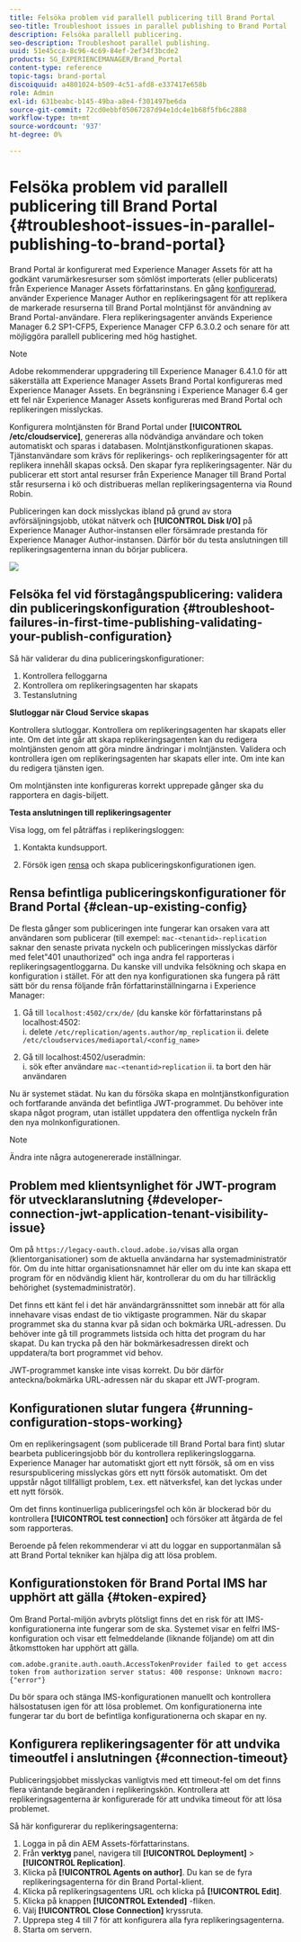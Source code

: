 ```yaml
---
title: Felsöka problem vid parallell publicering till Brand Portal
seo-title: Troubleshoot issues in parallel publishing to Brand Portal
description: Felsöka parallell publicering.
seo-description: Troubleshoot parallel publishing.
uuid: 51e45cca-8c96-4c69-84ef-2ef34f3bcde2
products: SG_EXPERIENCEMANAGER/Brand_Portal
content-type: reference
topic-tags: brand-portal
discoiquuid: a4801024-b509-4c51-afd8-e337417e658b
role: Admin
exl-id: 631beabc-b145-49ba-a8e4-f301497be6da
source-git-commit: 72cd0ebbf05067287d94e1dc4e1b68f5fb6c2888
workflow-type: tm+mt
source-wordcount: '937'
ht-degree: 0%

---
```


# Felsöka problem vid parallell publicering till Brand Portal {#troubleshoot-issues-in-parallel-publishing-to-brand-portal}

Brand Portal är konfigurerat med Experience Manager Assets för att ha godkänt varumärkesresurser som sömlöst importerats (eller publicerats) från Experience Manager Assets författarinstans. En gång [konfigurerad](../using/configure-aem-assets-with-brand-portal.md), använder Experience Manager Author en replikeringsagent för att replikera de markerade resurserna till Brand Portal molntjänst för användning av Brand Portal-användare. Flera replikeringsagenter används Experience Manager 6.2 SP1-CFP5, Experience Manager CFP 6.3.0.2 och senare för att möjliggöra parallell publicering med hög hastighet.

>[!NOTE]
>
>Adobe rekommenderar uppgradering till Experience Manager 6.4.1.0 för att säkerställa att Experience Manager Assets Brand Portal konfigureras med Experience Manager Assets. En begränsning i Experience Manager 6.4 ger ett fel när Experience Manager Assets konfigureras med Brand Portal och replikeringen misslyckas.

Konfigurera molntjänsten för Brand Portal under **[!UICONTROL /etc/cloudservice]**, genereras alla nödvändiga användare och token automatiskt och sparas i databasen. Molntjänstkonfigurationen skapas. Tjänstanvändare som krävs för replikerings- och replikeringsagenter för att replikera innehåll skapas också. Den skapar fyra replikeringsagenter. När du publicerar ett stort antal resurser från Experience Manager till Brand Portal står resurserna i kö och distribueras mellan replikeringsagenterna via Round Robin.

Publiceringen kan dock misslyckas ibland på grund av stora avförsäljningsjobb, utökat nätverk och **[!UICONTROL Disk I/O]** på Experience Manager Author-instansen eller försämrade prestanda för Experience Manager Author-instansen. Därför bör du testa anslutningen till replikeringsagenterna innan du börjar publicera.

![](assets/test-connection.png)

## Felsöka fel vid förstagångspublicering: validera din publiceringskonfiguration {#troubleshoot-failures-in-first-time-publishing-validating-your-publish-configuration}

Så här validerar du dina publiceringskonfigurationer:

1. Kontrollera felloggarna
1. Kontrollera om replikeringsagenten har skapats
1. Testanslutning

**Slutloggar när Cloud Service skapas**

Kontrollera slutloggar. Kontrollera om replikeringsagenten har skapats eller inte. Om det inte går att skapa replikeringsagenten kan du redigera molntjänsten genom att göra mindre ändringar i molntjänsten. Validera och kontrollera igen om replikeringsagenten har skapats eller inte. Om inte kan du redigera tjänsten igen.

Om molntjänsten inte konfigureras korrekt upprepade gånger ska du rapportera en dagis-biljett.

**Testa anslutningen till replikeringsagenter**

Visa logg, om fel påträffas i replikeringsloggen:

1. Kontakta kundsupport.

1. Försök igen [rensa](../using/troubleshoot-parallel-publishing.md#clean-up-existing-config) och skapa publiceringskonfigurationen igen.

<!--
Comment Type: remark
Last Modified By: Mini Gulati (mgulati)
Last Modified Date: 2018-06-21T22:56:21.256-0400
<p>?? check and compare public key. At times public key is different</p>
<p>?? another thing to check in /useradmin</p>
-->

## Rensa befintliga publiceringskonfigurationer för Brand Portal {#clean-up-existing-config}

De flesta gånger som publiceringen inte fungerar kan orsaken vara att användaren som publicerar (till exempel: `mac-<tenantid>-replication` saknar den senaste privata nyckeln och publiceringen misslyckas därför med felet&quot;401 unauthorized&quot; och inga andra fel rapporteras i replikeringsagentloggarna. Du kanske vill undvika felsökning och skapa en konfiguration i stället. För att den nya konfigurationen ska fungera på rätt sätt bör du rensa följande från författarinställningarna i Experience Manager:

1. Gå till `localhost:4502/crx/de/` (du kanske kör författarinstans på localhost:4502:\
   i. delete `/etc/replication/agents.author/mp_replication`
ii. delete 
`/etc/cloudservices/mediaportal/<config_name>`

1. Gå till localhost:4502/useradmin:\
   i. sök efter användare `mac-<tenantid>replication`
ii. ta bort den här användaren

Nu är systemet städat. Nu kan du försöka skapa en molntjänstkonfiguration och fortfarande använda det befintliga JWT-programmet. Du behöver inte skapa något program, utan istället uppdatera den offentliga nyckeln från den nya molnkonfigurationen.

>[!NOTE]
>
>Ändra inte några autogenererade inställningar.


## Problem med klientsynlighet för JWT-program för utvecklaranslutning {#developer-connection-jwt-application-tenant-visibility-issue}

Om på `https://legacy-oauth.cloud.adobe.io/`visas alla organ (klientorganisationer) som de aktuella användarna har systemadministratör för. Om du inte hittar organisationsnamnet här eller om du inte kan skapa ett program för en nödvändig klient här, kontrollerar du om du har tillräcklig behörighet (systemadministratör).

Det finns ett känt fel i det här användargränssnittet som innebär att för alla innehavare visas endast de tio viktigaste programmen. När du skapar programmet ska du stanna kvar på sidan och bokmärka URL-adressen. Du behöver inte gå till programmets listsida och hitta det program du har skapat. Du kan trycka på den här bokmärkesadressen direkt och uppdatera/ta bort programmet vid behov.

JWT-programmet kanske inte visas korrekt. Du bör därför anteckna/bokmärka URL-adressen när du skapar ett JWT-program.

## Konfigurationen slutar fungera {#running-configuration-stops-working}

<!--
Comment Type: draft

<p>If the running configuration stops working, either of the following two possibilities
<g class="gr_ gr_15 gr-alert gr_gramm gr_inline_cards gr_run_anim Grammar multiReplace" data-gr-id="15" id="15" style="font-size: 12px;">
are
</g> there:</p>
<p>1.
<g class="gr_ gr_14 gr-alert gr_gramm gr_inline_cards gr_run_anim Grammar only-ins doubleReplace replaceWithoutSep" data-gr-id="14" id="14">
Connection
</g> has failed, or</p>
<p>2. Publish has failed with permission to dam-replication-service denied, while connection has passed </p>
<p>If the connection has failed [1], the
<g class="gr_ gr_10 gr-alert gr_spell gr_inline_cards gr_run_anim ContextualSpelling ins-del multiReplace" data-gr-id="10" id="10">
fail safe
</g> way to fix it is to <a href="../using/troubleshoot-parallel-publishing.md#main-pars-header-1664955658">clean up</a> the existing Brand Portal publish configuration and recreate a publish configuration. </p>
<p>However, if the
<g class="gr_ gr_18 gr-alert gr_spell gr_inline_cards gr_run_anim ContextualSpelling" data-gr-id="18" id="18">
publish
</g> has failed with
<g class="gr_ gr_16 gr-alert gr_gramm gr_inline_cards gr_run_anim Grammar only-ins doubleReplace replaceWithoutSep" data-gr-id="16" id="16">
permission
</g> denied to dam-replication-service, raise a support ticket.</p>
-->

Om en replikeringsagent (som publicerade till Brand Portal bara fint) slutar bearbeta publiceringsjobb bör du kontrollera replikeringsloggarna. Experience Manager har automatiskt gjort ett nytt försök, så om en viss resurspublicering misslyckas görs ett nytt försök automatiskt. Om det uppstår något tillfälligt problem, t.ex. ett nätverksfel, kan det lyckas under ett nytt försök.

Om det finns kontinuerliga publiceringsfel och kön är blockerad bör du kontrollera **[!UICONTROL test connection]** och försöker att åtgärda de fel som rapporteras.

Beroende på felen rekommenderar vi att du loggar en supportanmälan så att Brand Portal tekniker kan hjälpa dig att lösa problem.

## Konfigurationstoken för Brand Portal IMS har upphört att gälla {#token-expired}

Om Brand Portal-miljön avbryts plötsligt finns det en risk för att IMS-konfigurationerna inte fungerar som de ska. Systemet visar en felfri IMS-konfiguration och visar ett felmeddelande (liknande följande) om att din åtkomsttoken har upphört att gälla.

`com.adobe.granite.auth.oauth.AccessTokenProvider failed to get access token from authorization server status: 400 response: Unknown macro: {"error"}`

Du bör spara och stänga IMS-konfigurationen manuellt och kontrollera hälsostatusen igen för att lösa problemet. Om konfigurationerna inte fungerar tar du bort de befintliga konfigurationerna och skapar en ny.


## Konfigurera replikeringsagenter för att undvika timeoutfel i anslutningen {#connection-timeout}

Publiceringsjobbet misslyckas vanligtvis med ett timeout-fel om det finns flera väntande begäranden i replikeringskön. Kontrollera att replikeringsagenterna är konfigurerade för att undvika timeout för att lösa problemet.

Så här konfigurerar du replikeringsagenterna:

1. Logga in på din AEM Assets-författarinstans.
1. Från **verktyg** panel, navigera till **[!UICONTROL Deployment]** > **[!UICONTROL Replication]**.
1. Klicka på **[!UICONTROL Agents on author]**. Du kan se de fyra replikeringsagenterna för din Brand Portal-klient.
1. Klicka på replikeringsagentens URL och klicka på **[!UICONTROL Edit]**.
1. Klicka på knappen **[!UICONTROL Extended]** -fliken.
1. Välj **[!UICONTROL Close Connection]** kryssruta.
1. Upprepa steg 4 till 7 för att konfigurera alla fyra replikeringsagenterna.
1. Starta om servern.
